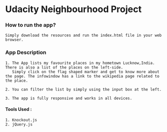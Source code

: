 # Udacity Neighbourhood Project

### **How to run the app?**

	Simply download the resources and run the index.html file in your web browser.

### **App Description**

	1. The App lists my favourite places in my hometown Lucknow,India. There is also a list of the places on the left-side.
	   Simply click on the flag shaped marker and get to know more about the page. The infowindow has a link to the wikipedia page related to the place.

	2. You can filter the list by simply using the input box at the left.

	3. The app is fully responsive and works in all devices.

#### **Tools Used :**


	1. Knockout.js
	2. jQuery.js

